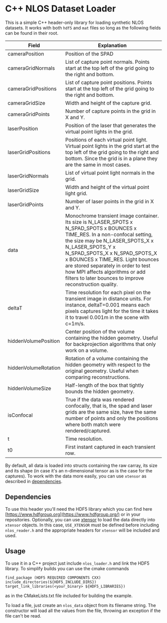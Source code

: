# C++ NLOS Dataset Loader

This is a simple C++ header-only library for loading synthetic NLOS datasets.
It works with both `hdf5` and `mat` files so long as the following fields can be found in their root.

| Field | Explanation |
|-------|-------------|
| cameraPosition|Position of the SPAD|
| cameraGridNormals | List of capture point normals. Points start at the top left of the grid going to the right and bottom.|
| cameraGridPositions | List of capture point positions. Points start at the top left of the grid going to the right and bottom.|
| cameraGridSize | Width and height of the capture grid.|
| cameraGridPoints |  Number of capture points in the grid in X and Y.|
| laserPosition | Position of the laser that generates the virtual point lights in the grid.|
| laserGridPositions | Positions of each virtual point light. Virtual point lights in the grid start at the top left of the grid going to the right and bottom. Since the grid is in a plane they are the same in most cases.|
| laserGridNormals | List of virtual point light normals in the grid. |
| laserGridSize | Width and height of the virtual point light grid.|
| laserGridPoints |  Number of laser points in the grid in X and Y.|
| data | Monochrome transient image container. Its size is N_LASER_SPOTS x N_SPAD_SPOTS x BOUNCES x TIME_RES. In a non-confocal setting, the size may be N_LASER_SPOTS_X x N_LASER_SPOTS_Y x N_SPAD_SPOTS_X x N_SPAD_SPOTS_X x BOUNCES x TIME_RES. Light bounces are stored separately in order to test how MPI affects algorithms or add filters to later bounces to improve reconstruction quality. |
| deltaT | Time resolution for each pixel on the transient image in distance units. For instance, deltaT=0.001 means each pixels captures light for the time it takes it to travel 0.001m in the scene with c=1m/s.|
| hiddenVolumePosition | Center position of the volume containing the hidden geometry. Useful for backprojection algorithms that only work on a volume.|
| hiddenVolumeRotation | Rotation of a volume containing the hidden geometry with respect to the original geometry. Useful when comparing reconstructions.|
| hiddenVolumeSize | Half-length of the box that tightly bounds the hidden geometry.|
| isConfocal | True if the data was rendered confocally, that is, the spad and laser grids are the same size, have the same number of points and only the positions where both match were rendered/captured.|
| t | Time resolution.|
| t0 | First instant captured in each transient row.|

By default, all data is loaded into structs containing the raw carray, its size and its shape (in case it's an n-dimensional tensor as is the case for the captures).
To work with the data more easily, you can use `xtensor` as described in [dependencies](##Dependencies).

## Dependencies

To use this header you'll need the HDF5 library which you can find here [https://www.hdfgroup.org](https://www.hdfgroup.org/) or in your repositories.
Optionally, you can use [xtensor](http://quantstack.net/xtensor) to load the data directly into `xtensor` objects. In this case, `USE_XTENSOR` must be defined before including `nlos_reader.h` and the appropriate headers for `xtensor` will be included and used.

## Usage

To use it in a C++ project just include `nlos_loader.h` and link the HDF5 library. To simplify builds you can use the cmake commands
```{cmake}
find_package (HDF5 REQUIRED COMPONENTS CXX)
include_directories(${HDF5_INCLUDE_DIRS})
target_link_libraries(<your_binary> ${HDF5_LIBRARIES})
``` 
as in the CMakeLists.txt file included for building the example.

To load a file, just create an `nlos_data` object from its filename string.
The constructor will load all the values from the file, throwing an exception if the file can't be read.